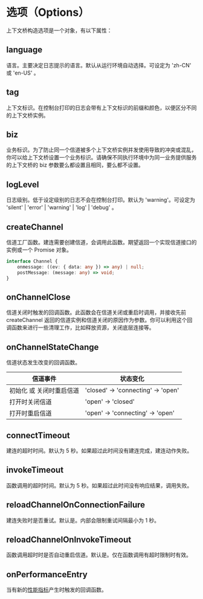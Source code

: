# 选项（Options）

上下文桥构造选项是一个对象，有以下属性：

## language

语言。主要决定日志提示的语言。默认从运行环境自动选择。可设定为 'zh-CN' 或 'en-US' 。

## tag

上下文标识。在控制台打印的日志会带有上下文标识的前缀和颜色，以便区分不同的上下文桥实例。

## biz

业务标识。为了防止同一个信道被多个上下文桥实例并发使用导致的冲突或混乱，你可以给上下文桥设置一个业务标识。请确保不同执行环境中为同一业务提供服务的上下文桥的
biz 参数要么都设置且相同，要么都不设置。

## logLevel

日志级别。低于设定级别的日志不会在控制台打印。默认为 'warning'。可设定为 'silent' | 'error' | 'warning' | 'log' | 'debug' 。

## createChannel

信道工厂函数。建连需要创建信道，会调用此函数。期望返回一个实现信道接口的实例或一个 Promise 对象。

```typescript
interface Channel {
    onmessage: ((ev: { data: any }) => any) | null;
    postMessage: (message: any) => void;
}
```

## onChannelClose

信道关闭时触发的回调函数。此函数会在信道关闭或重启时调用，并接收先前 createChannel 返回的信道实例和信道关闭的原因作为参数。你可以利用这个回调函数来进行一些清理工作，比如释放资源，关闭底层连接等。

## onChannelStateChange

信道状态发生改变的回调函数。

| 信道事件                 | 状态变化                         |
| ------------------------ | -------------------------------- |
| 初始化 或 关闭时重启信道 | 'closed' → 'connecting' → 'open' |
| 打开时关闭信道           | 'open' → 'closed'                |
| 打开时重启信道           | 'open' → 'connecting' → 'open'   |

## connectTimeout

建连的超时时间。默认为 5 秒。如果超过此时间没有建连完成，建连动作失败。

## invokeTimeout

函数调用的超时时间。默认为 5 秒。如果超过此时间没有响应结果，调用失败。

## reloadChannelOnConnectionFailure

建连失败时是否重试。默认是。内部会限制重试间隔最小为 1 秒。

## reloadChannelOnInvokeTimeout

函数调用超时时是否自动重启信道。默认是。仅在函数调用有超时限制时有效。

## onPerformanceEntry

当有新的[性能指标](./performance-entry.md)产生时触发的回调函数。
